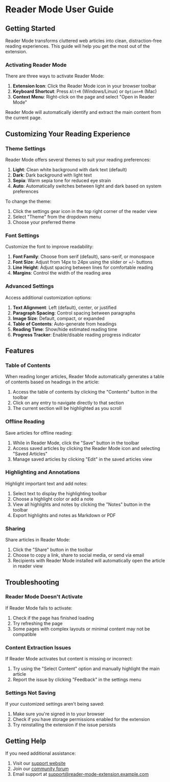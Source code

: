 # Reader Mode User Guide

## Getting Started

Reader Mode transforms cluttered web articles into clean, distraction-free reading experiences. This guide will help you get the most out of the extension.

### Activating Reader Mode

There are three ways to activate Reader Mode:

1. **Extension Icon**: Click the Reader Mode icon in your browser toolbar
2. **Keyboard Shortcut**: Press `Alt+R` (Windows/Linux) or `Option+R` (Mac)
3. **Context Menu**: Right-click on the page and select "Open in Reader Mode"

Reader Mode will automatically identify and extract the main content from the current page.

## Customizing Your Reading Experience

### Theme Settings

Reader Mode offers several themes to suit your reading preferences:

1. **Light**: Clean white background with dark text (default)
2. **Dark**: Dark background with light text
3. **Sepia**: Warm sepia tone for reduced eye strain
4. **Auto**: Automatically switches between light and dark based on system preferences

To change the theme:
1. Click the settings gear icon in the top right corner of the reader view
2. Select "Theme" from the dropdown menu
3. Choose your preferred theme

### Font Settings

Customize the font to improve readability:

1. **Font Family**: Choose from serif (default), sans-serif, or monospace
2. **Font Size**: Adjust from 14px to 24px using the slider or +/- buttons
3. **Line Height**: Adjust spacing between lines for comfortable reading
4. **Margins**: Control the width of the reading area

### Advanced Settings

Access additional customization options:

1. **Text Alignment**: Left (default), center, or justified
2. **Paragraph Spacing**: Control spacing between paragraphs
3. **Image Size**: Default, compact, or expanded
4. **Table of Contents**: Auto-generate from headings
5. **Reading Time**: Show/hide estimated reading time
6. **Progress Tracker**: Enable/disable reading progress indicator

## Features

### Table of Contents

When reading longer articles, Reader Mode automatically generates a table of contents based on headings in the article:

1. Access the table of contents by clicking the "Contents" button in the toolbar
2. Click on any entry to navigate directly to that section
3. The current section will be highlighted as you scroll

### Offline Reading

Save articles for offline reading:

1. While in Reader Mode, click the "Save" button in the toolbar
2. Access saved articles by clicking the Reader Mode icon and selecting "Saved Articles"
3. Manage saved articles by clicking "Edit" in the saved articles view

### Highlighting and Annotations

Highlight important text and add notes:

1. Select text to display the highlighting toolbar
2. Choose a highlight color or add a note
3. View all highlights and notes by clicking the "Notes" button in the toolbar
4. Export highlights and notes as Markdown or PDF

### Sharing

Share articles in Reader Mode:

1. Click the "Share" button in the toolbar
2. Choose to copy a link, share to social media, or send via email
3. Recipients with Reader Mode installed will automatically open the article in reader view

## Troubleshooting

### Reader Mode Doesn't Activate

If Reader Mode fails to activate:

1. Check if the page has finished loading
2. Try refreshing the page
3. Some pages with complex layouts or minimal content may not be compatible

### Content Extraction Issues

If Reader Mode activates but content is missing or incorrect:

1. Try using the "Select Content" option and manually highlight the main article
2. Report the issue by clicking "Feedback" in the settings menu

### Settings Not Saving

If your customized settings aren't being saved:

1. Make sure you're signed in to your browser
2. Check if you have storage permissions enabled for the extension
3. Try reinstalling the extension if the issue persists

## Getting Help

If you need additional assistance:

1. Visit our [support website](https://reader-mode-extension.example.com/support)
2. Join our [community forum](https://reader-mode-extension.example.com/community)
3. Email support at support@reader-mode-extension.example.com